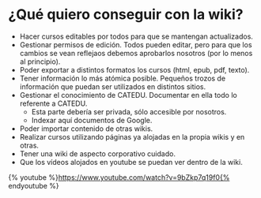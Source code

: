 # ¿Qué quiero conseguir con la wiki?

* Hacer cursos editables por todos para que se mantengan actualizados.
* Gestionar permisos de edición. Todos pueden editar, pero para que los cambios se vean reflejaos debemos aprobarlos nosotros (por lo menos al principio).
* Poder exportar a distintos formatos los cursos (html, epub, pdf, texto).
* Tener información lo más atómica posible. Pequeños trozos de información que puedan ser utilizados en distintos sitios.
* Gestionar el conocimiento de CATEDU. Documentar en ella todo lo referente a CATEDU.
  * Esta parte debería ser privada, sólo accesible por nosotros.
  * Indexar aquí documentos de Google.
* Poder importar contenido de otras wikis.
* Realizar cursos utilizando páginas ya alojadas en la propia wikis y en otras.
* Tener una wiki de aspecto corporativo cuidado.
* Que los vídeos alojados en youtube se puedan ver dentro de la wiki.

{% youtube %}https://www.youtube.com/watch?v=9bZkp7q19f0{% endyoutube %}
